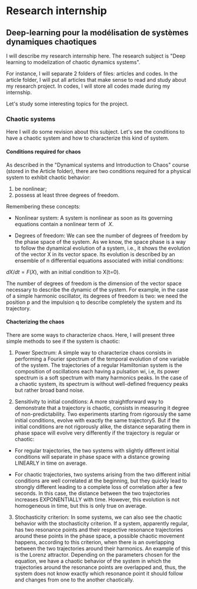 # Research internship
## Deep-learning pour la modélisation de systèmes dynamiques chaotiques

I will describe my research internship here. The research subject is "Deep learning to modelization of chaotic dynamics systems".

For instance, I will separate 2 folders of files: articles and codes. In the article folder, I will put all articles that make sense to read and study about my research project. In codes, I will store all codes made during my internship.

Let's study some interesting topics for the project.

### Chaotic systems

Here I will do some revision about this subject. Let's see the conditions to have a chaotic system and how to characterize this kind of system.

#### Conditions required for chaos
As described in the "Dynamical systems and Introduction to Chaos" course (stored in the Article folder), there are two conditions required for a physical system to exhibit chaotic behavior:
1) be nonlinear;
2) possess at least three degrees of freedom.

Remembering these concepts:


* Nonlinear system: A system is nonlinear as soon as its governing equations contain a nonlinear term of $~X$.


* Degrees of freedom: We can see the number of degrees of freedom by the phase space of the system. As we know, the space phase is a way to follow the dynamical evolution of a system, i.e., it shows the evolution of the vector X in its vector space. Its evolution is described by an ensemble of n differential equations associated with initial conditions:

$dX/dt = F(X)$, with an initial condition to X(t=0).

The number of degrees of freedom is the dimension of the vector space necessary to describe the dynamic of the system. For example, in the case of a simple harmonic oscillator, its degrees of freedom is two: we need the position p and the impulsion q to describe completely the system and its trajectory.

#### Chacterizing the chaos

There are some ways to characterize chaos. Here, I will present three simple methods to see if the system is chaotic:

1) Power Spectrum:
A simple way to characterize chaos consists in performing a Fourier
spectrum of the temporal evolution of one variable of the system.
The trajectories of a regular Hamiltonian system is the composition of oscillations each having a pulsation wi, i.e, its power spectrum is a soft spectrum with many harmonics peaks. In the case of a chaotic system, its spectrum is without well-defined frequency peaks but rather broad band noise.

2) Sensitivity to initial conditions:
A more straightforward way to demonstrate that a trajectory is chaotic, consists in measuring it degree of non-predictability. Two experiments starting from rigorously the same initial conditions, evolve with exactly the same trajectory5. But if the initial conditions are not rigorously alike, the distance separating them in phase space will evolve very differently if the trajectory is regular or chaotic:

* For regular trajectories, the two systems with slightly different initial conditions will separate in phase space with a distance growing LINEARLY in time on average.

* For chaotic trajectories, two systems arising from the two different initial conditions are well correlated at the beginning, but they quickly lead to strongly different leading to a complete loss of correlation after a few seconds. In this case, the distance between the two trajectories increases EXPONENTIALLY with time. However, this evolution is not homogeneous in time, but this is only true on average.

3) Stochasticity criterion:
In some systems, we can also see the chaotic behavior with the stochasticity criterion. If a system, apparently regular, has two resonance points and their respective resonance trajectories around these points in the phase space, a possible chaotic movement happens, according to this criterion, when there is an overlapping between the two trajectories around their harmonics. An example of this is the Lorenz attractor. Depending on the parameters chosen for the equation, we have a chaotic behavior of the system in which the trajectories around the resonance points are overlapped and, thus, the system does not know exactly which resonance point it should follow and changes from one to the another chaotically.
